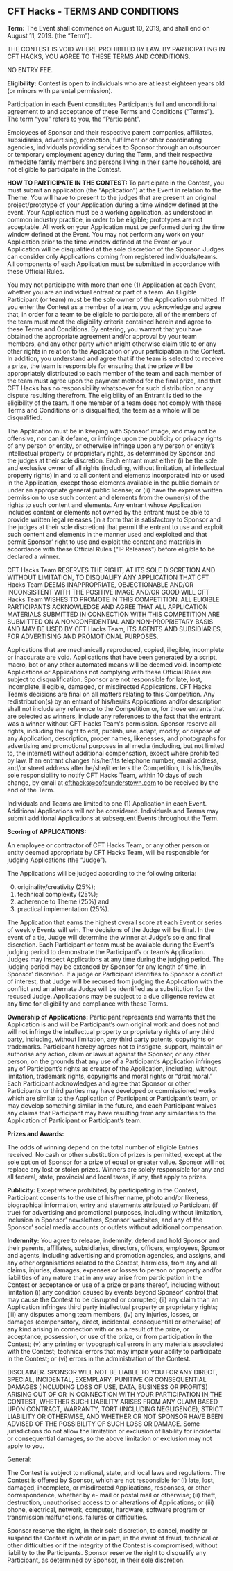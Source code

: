 ﻿## CFT Hacks - TERMS AND CONDITIONS

**Term:** The Event shall commence on August 10, 2019, and shall end on August 11, 2019. (the “Term”).

THE CONTEST IS VOID WHERE PROHIBITED BY LAW. BY PARTICIPATING IN CFT HACKS, YOU AGREE TO THESE TERMS AND CONDITIONS.

NO ENTRY FEE.

**Eligibility:** Contest is open to individuals who are at least eighteen years old (or minors with parental permission).

Participation in each Event constitutes Participant’s full and unconditional agreement to and acceptance of these Terms and Conditions (“Terms”). The term “you” refers to you, the “Participant”.

Employees of Sponsor and their respective parent companies, affiliates, subsidiaries, advertising, promotion, fulfilment or other coordinating agencies, individuals providing services to Sponsor through an outsourcer or temporary employment agency during the Term, and their respective immediate family members and persons living in their same household, are not eligible to participate in the Contest.

**HOW TO PARTICIPATE IN THE CONTEST:** To participate in the Contest, you must submit an application (the “Application”) at the Event in relation to the Theme. You will have to present to the judges that are present an original project/prototype of your Application during a time window defined at the event. Your Application must be a working application, as understood in common industry practice, in order to be eligible; prototypes are not acceptable. All work on your Application must be performed during the time window defined at the Event. You may not perform any work on your Application prior to the time window defined at the Event or your Application will be disqualified at the sole discretion of the Sponsor. Judges can consider only Applications coming from registered individuals/teams. All components of each Application must be submitted in accordance with these Official Rules.

You may not participate with more than one (1) Application at each Event, whether you are an individual entrant or part of a team. An Eligible Participant (or team) must be the sole owner of the Application submitted. If you enter the Contest as a member of a team, you acknowledge and agree that, in order for a team to be eligible to participate, all of the members of the team must meet the eligibility criteria contained herein and agree to these Terms and Conditions. By entering, you warrant that you have obtained the appropriate agreement and/or approval by your team members, and any other party which might otherwise claim title to or any other rights in relation to the Application or your participation in the Contest. In addition, you understand and agree that if the team is selected to receive a prize, the team is responsible for ensuring that the prize will be appropriately distributed to each member of the team and each member of the team must agree upon the payment method for the final prize, and that CFT Hacks has no responsibility whatsoever for such distribution or any dispute resulting therefrom. The eligibility of an Entrant is tied to the eligibility of the team. If one member of a team does not comply with these Terms and Conditions or is disqualified, the team as a whole will be disqualified.

The Application must be in keeping with Sponsor’ image, and may not be offensive, nor can it defame, or infringe upon the publicity or privacy rights of any person or entity, or otherwise infringe upon any person or entity’s intellectual property or proprietary rights, as determined by Sponsor and the judges at their sole discretion. Each entrant must either (i) be the sole and exclusive owner of all rights (including, without limitation, all intellectual property rights) in and to all content and elements incorporated into or used in the Application, except those elements available in the public domain or under an appropriate general public license; or (ii) have the express written permission to use such content and elements from the owner(s) of the rights to such content and elements. Any entrant whose Application includes content or elements not owned by the entrant must be able to provide written legal releases (in a form that is satisfactory to Sponsor and the judges at their sole discretion) that permit the entrant to use and exploit such content and elements in the manner used and exploited and that permit Sponsor’ right to use and exploit the content and materials in accordance with these Official Rules (“IP Releases”) before eligible to be declared a winner.

CFT Hacks Team RESERVES THE RIGHT, AT ITS SOLE DISCRETION AND WITHOUT LIMITATION, TO DISQUALIFY ANY APPLICATION THAT CFT Hacks Team DEEMS INAPPROPRIATE, OBJECTIONABLE AND/OR INCONSISTENT WITH THE POSITIVE IMAGE AND/OR GOOD WILL CFT Hacks Team WISHES TO PROMOTE IN THIS COMPETITION. ALL ELIGIBLE PARTICIPANTS ACKNOWLEDGE AND AGREE THAT ALL APPLICATION MATERIALS SUBMITTED IN CONNECTION WITH THIS COMPETITION ARE SUBMITTED ON A NONCONFIDENTIAL AND NON-PROPRIETARY BASIS AND MAY BE USED BY CFT Hacks Team, ITS AGENTS AND SUBSIDIARIES, FOR ADVERTISING AND PROMOTIONAL PURPOSES.

Applications that are mechanically reproduced, copied, illegible, incomplete or inaccurate are void. Applications that have been generated by a script, macro, bot or any other automated means will be deemed void. Incomplete Applications or Applications not complying with these Official Rules are subject to disqualification. Sponsor are not responsible for late, lost, incomplete, illegible, damaged, or misdirected Applications. CFT Hacks Team’s decisions are final on all matters relating to this Competition. Any redistribution(s) by an entrant of his/her/its Applications and/or description shall not include any reference to the Competition or, for those entrants that are selected as winners, include any references to the fact that the entrant was a winner without CFT Hacks Team's permission. Sponsor reserve all rights, including the right to edit, publish, use, adapt, modify, or dispose of any Application, description, proper names, likenesses, and photographs for advertising and promotional purposes in all media (including, but not limited to, the internet) without additional compensation, except where prohibited by law. If an entrant changes his/her/its telephone number, email address, and/or street address after he/she/it enters the Competition, it is his/her/its sole responsibility to notify CFT Hacks Team, within 10 days of such change, by email at [cfthacks@cofounderstown.com](mailto:cfthacks@cofounderstown.com) to be received by the end of the Term.

Individuals and Teams are limited to one (1) Application in each Event.  Additional Applications will not be considered.  Individuals and Teams may submit additional Applications at subsequent Events throughout the Term.

**Scoring of APPLICATIONS:**

An employee or contractor of CFT Hacks Team, or any other person or entity deemed appropriate by CFT Hacks Team, will be responsible for judging Applications (the “Judge”).

The Applications will be judged according to the following criteria:

0. originality/creativity (25%);
0. technical complexity (25%);
0. adherence to Theme (25%) and
0. practical implementation (25%).

The Application that earns the highest overall score at each Event or series of weekly Events will win. The decisions of the Judge will be final. In the event of a tie, Judge will determine the winner at Judge’s sole and final discretion. Each Participant or team must be available during the Event’s judging period to demonstrate the Participant’s or team’s Application. Judges may inspect Applications at any time during the judging period. The judging period may be extended by Sponsor for any length of time, in Sponsor’ discretion.  If a judge or Participant identifies to Sponsor a conflict of interest, that Judge will be recused from judging the Application with the conflict and an alternate Judge will be identified as a substitution for the recused Judge. Applications may be subject to a due diligence review at any time for eligibility and compliance with these Terms.

**Ownership of Applications:** Participant represents and warrants that the Application is and will be Participant’s own original work and does not and will not infringe the intellectual property or proprietary rights  of  any  third  party,  including,  without  limitation,  any  third  party patents, copyrights or trademarks. Participant hereby agrees not to instigate, support, maintain or authorise any action, claim or lawsuit against the Sponsor, or any other person, on  the  grounds  that  any  use  of  a  Participant’s Application  infringes  any  of Participant’s rights as creator of the Application, including, without limitation, trademark rights, copyrights and moral rights or “droit moral.” Each Participant acknowledges and agree that   Sponsor   or   other   Participants   or   third   parties   may   have   developed   or commissioned works which are similar to the Application of Participant or Participant’s team, or may develop something similar in the future, and each Participant waives any claims that Participant may have resulting from any similarities to the Application of Participant or Participant’s team.

**Prizes and Awards:**

The odds of winning depend on the total number of eligible Entries received. No cash or other substitution of prizes is permitted, except at the sole option of Sponsor for a prize of equal or greater value. Sponsor will not replace any lost or stolen prizes. Winners are solely responsible for any and all federal, state, provincial and local taxes, if any, that apply to prizes.

**Publicity:** Except where prohibited, by participating in the Contest, Participant consents to the use of his/her name, photo and/or likeness, biographical information, entry and statements attributed to Participant (if true) for advertising and promotional purposes, including without limitation, inclusion in Sponsor’ newsletters, Sponsor’ websites, and any of the Sponsor’ social media accounts or outlets without additional compensation.

**Indemnity:**  You  agree  to  release,  indemnify,  defend  and  hold  Sponsor  and  their parents, affiliates, subsidiaries, directors, officers, employees, Sponsor and agents, including advertising and promotion agencies, and assigns, and any other organisations related  to  the  Contest,  harmless,  from  any  and  all  claims,  injuries,  damages, expenses or losses to person or property and/or liabilities of any nature that in any way arise from participation in the Contest or acceptance or use of a prize or parts thereof, including without limitation (i) any condition caused by events beyond Sponsor’ control that may cause the Contest to be disrupted or corrupted; (ii) any claim than an Application infringes third party intellectual property or proprietary rights; (iii) any disputes among team members, (iv) any injuries, losses, or damages (compensatory, direct, incidental, consequential or otherwise) of any kind arising in connection with or as a result of the prize, or acceptance, possession, or use of the prize, or from participation in the Contest; (v) any printing or typographical errors in any materials associated with the Contest; technical errors that may impair your ability to participate in the Contest; or (vi) errors in the administration of the Contest.

DISCLAIMER. SPONSOR WILL NOT BE LIABLE TO YOU FOR ANY DIRECT, SPECIAL, INCIDENTAL, EXEMPLARY, PUNITIVE OR CONSEQUENTIAL DAMAGES (INCLUDING LOSS OF USE, DATA, BUSINESS OR PROFITS) ARISING OUT OF OR IN CONNECTION WITH YOUR PARTICIPATION IN THE CONTEST, WHETHER SUCH LIABILITY ARISES FROM ANY CLAIM BASED UPON CONTRACT, WARRANTY, TORT (INCLUDING  NEGLIGENCE), STRICT LIABILITY OR OTHERWISE, AND WHETHER OR NOT SPONSOR HAVE BEEN ADVISED OF THE POSSIBILITY OF SUCH LOSS OR DAMAGE. Some jurisdictions do not allow the limitation or exclusion of liability for incidental or consequential damages, so the above limitation or exclusion may not apply to you.

General:

The Contest is  subject  to  national,  state,  and  local  laws  and  regulations.  The Contest is offered by Sponsor, which are not responsible for (i) late, lost, damaged, incomplete, or misdirected Applications, responses, or other correspondence, whether by e- mail or postal mail or otherwise; (ii) theft, destruction, unauthorised access to or alterations of Applications; or (iii) phone, electrical, network, computer, hardware, software program or transmission malfunctions, failures or difficulties.

Sponsor reserve the right, in their sole discretion, to cancel, modify or suspend the Contest in whole or in part, in the event of fraud, technical or other difficulties or if the integrity of the Contest is compromised, without liability to the Participants. Sponsor reserve the right to disqualify any Participant, as determined by Sponsor, in their sole discretion.
